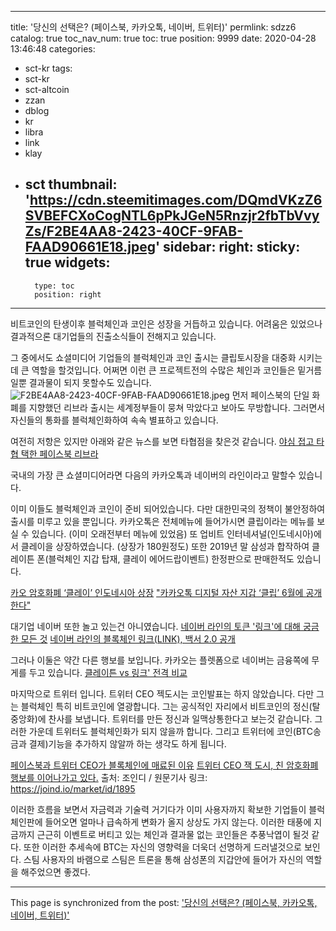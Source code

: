 
---
title: '당신의 선택은? (페이스북, 카카오톡, 네이버, 트위터)'
permlink: sdzz6
catalog: true
toc_nav_num: true
toc: true
position: 9999
date: 2020-04-28 13:46:48
categories:
- sct-kr
tags:
- sct-kr
- sct-altcoin
- zzan
- dblog
- kr
- libra
- link
- klay
- sct
thumbnail: 'https://cdn.steemitimages.com/DQmdVKzZ6SVBEFCXoCogNTL6pPkJGeN5Rnzjr2fbTbVvyZs/F2BE4AA8-2423-40CF-9FAB-FAAD90661E18.jpeg'
sidebar:
    right:
        sticky: true
widgets:
    -
        type: toc
        position: right
---


비트코인의 탄생이후 블럭체인과 코인은 성장을 거듭하고 있습니다. 어려움은 있었으나 결과적으론 대기업들의 진출소식들이 전해지고 있습니다. 

그 중에서도 쇼셜미디어 기업들의 블럭체인과 코인 출시는 클립토시장을 대중화 시키는데 큰 역할을 할것입니다. 
어쩌면 이런 큰 프로젝트전의 수많은 체인과 코인들은 밑거름일뿐 결과물이 되지 못할수도 있습니다. 
![F2BE4AA8-2423-40CF-9FAB-FAAD90661E18.jpeg](https://cdn.steemitimages.com/DQmdVKzZ6SVBEFCXoCogNTL6pPkJGeN5Rnzjr2fbTbVvyZs/F2BE4AA8-2423-40CF-9FAB-FAAD90661E18.jpeg)
먼저 페이스북의 단일 화폐를 지향했던 리브라 출시는 세계정부들이 뭉쳐 막았다고 보아도 무방합니다. 그러면서 자신들의 통화를 블럭체인화하여 속속 별표하고 있습니다. 

여전히 저항은 있지만 아래와 같은 뉴스를 보면 타협점을 찾은것 같습니다. 
[야심 접고 타협 택한 페이스북 리브라](https://cafe.bithumb.com/view/board-contents/1640748)

국내의 가장 큰 쇼셜미디어라면 다음의 카카오톡과 네이버의 라인이라고 말할수 있습니다. 

이미 이들도 블럭체인과 코인이 준비 되어있습니다. 다만 대한민국의 정책이 불안정하여 출시를 미루고 있을 뿐입니다. 
카카오톡은 전체메뉴에 들어가시면 클립이라는 메뉴를 보실 수 있습니다. (이미 오래전부터 메뉴에 있었음) 
또 업비트 인터네셔널(인도네시아)에서 클레이을 상장하였습니다. (상장가 180원정도) 
또한 2019년 말 삼성과 합작하여 클레이튼 폰(블럭체인 지갑 탑재, 클레이 에어드랍이벤트) 한정판으로 판매한적도 있습니다. 

[카오 암호화폐 ‘클레이’ 인도네시아 상장](https://www.hkbnews.com/article/view/4384)
["카카오톡 디지털 자산 지갑 ‘클립’ 6월에 공개한다"](https://www.fnnews.com/news/202004242018099531)


대기업 네이버 또한 놀고 있는건 아니였습니다. 
[네이버 라인의 토큰 '링크'에 대해 궁금한 모든 것](http://www.coindeskkorea.com/news/articleView.html?idxno=28429)
[네이버 라인의 블록체인 링크(LINK), 백서 2.0 공개](https://kr.thenodist.com/articles/39428)

그러나 이둘은 약간 다른 행보를 보입니다. 카카오는 플렛폼으로 네이버는 금융쪽에 무게를 두고 있습니다. 
[클레이튼 vs 링크' 전격 비교](https://www.coindeskkorea.com/news/articleView.html?idxno=70236)

마지막으로 트위터 입니다. 트위터 CEO 젝도시는 코인발표는 하지 않았습니다. 다만 그는 블럭체인 특히 비트코인에 열광합니다. 그는 공식적인 자리에서 비트코인의 정신(탈중앙화)에 찬사를 보냅니다. 트위터를 만든 정신과 일맥상통한다고 보는것 같습니다. 그러한 가운데 트위터도 블럭체인화가 되지 않을까 합니다.  그리고 트위터에 코인(BTC송금과 결제)기능을 추가하지 않알까 하는 생각도 하게 됩니다. 

[페이스북과 트위터 CEO가 블록체인에 매료된 이유](https://www.coindeskkorea.com/news/articleView.html?idxno=43083)
[트위터 CEO 잭 도시, 친 암호화폐 행보를 이어나가고 있다.](https://joind.io/market/id/1895)
출처: 조인디 / 원문기사 링크: https://joind.io/market/id/1895


이러한 흐름을 보면서 자금력과 기술력 거기다가 이미 사용자까지 확보한 기업들이 블럭체인판에 들어오면 얼마나 급속하게 변화가 올지 상상도 가지 않는다. 
이러한 태풍에 지금까지 근근히 이벤트로 버티고 있는 체인과 결과물 없는 코인들은 추풍낙엽이 될것 같다. 또한 이러한 추세속에 BTC는 자신의 영향력을 더욱더 선명하게 드러낼것으로 보인다. 
스팀 사용자의 바램으로 스팀은 트론을 통해 삼성폰의 지갑안에 들어가 자신의 역할을 해주었으면 좋겠다.

- - -

This page is synchronized from the post: ['당신의 선택은? (페이스북, 카카오톡, 네이버, 트위터)'](https://steemit.com/@kingbit/sdzz6)
